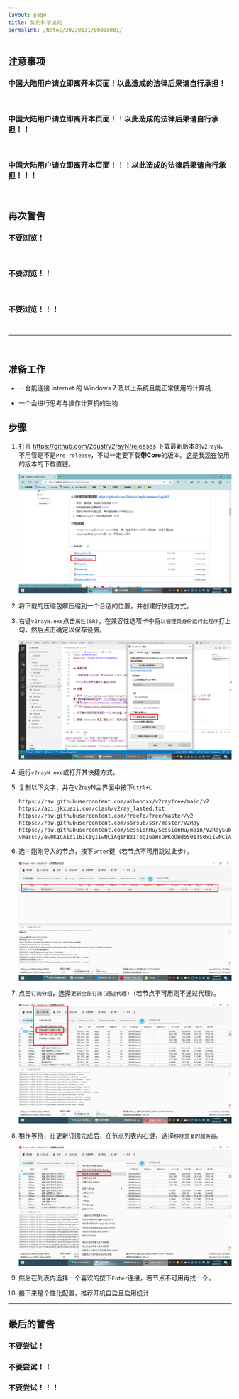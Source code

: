 ```yaml
---
layout: page
title: 如何科学上网
permalink: /Notes/20230131/00000001/
---
```


## 注意事项

### **中国大陆用户请立即离开本页面！以此造成的法律后果请自行承担！**  

<br>

### **中国大陆用户请立即离开本页面！！以此造成的法律后果请自行承担！！**  

<br>

### **中国大陆用户请立即离开本页面！！！以此造成的法律后果请自行承担！！！**  

<br>

## 再次警告

### **不要浏览！**  

<br>

### **不要浏览！！**  

<br>

### **不要浏览！！！**  

<br>

------

<br>

## 准备工作

- 一台能连接 Internet 的 Windows 7 及以上系统且能正常使用的计算机

- 一个会进行思考与操作计算机的生物

## 步骤

1. 打开 <https://github.com/2dust/v2rayN/releases> 下载最新版本的`v2rayN`，不用管是不是`Pre-release`，不过一定要下载**带Core**的版本。[这](https://github.com/2dust/v2rayN/releases/download/6.5/v2rayN-Core.zip "v2rayN v6.5")是我<abbr title="2023/1/31 14:20:36">现在</abbr>使用的版本的下载直链。

    ![下载](/images/Notes/20230131/00000001-1.png)

2. 将下载的压缩包解压缩到一个合适的位置，并创建好快捷方式。

3. 右键`v2rayN.exe`点击`属性(&R)`，在兼容性选项卡中将`以管理员身份运行此程序`打上勾，然后点击确定以保存设置。

    ![管理员身份运行](/images/Notes/20230131/00000001-2.png)

4. 运行`v2rayN.exe`或打开其快捷方式。

5. 复制以下文字，并在v2rayN主界面中按下`Ctrl+C`

    ```text
    https://raw.githubusercontent.com/aiboboxx/v2rayfree/main/v2
    https://api.jkxuexi.com/clash/v2ray_lasted.txt
    https://raw.githubusercontent.com/freefq/free/master/v2
    https://raw.githubusercontent.com/ssrsub/ssr/master/V2Ray
    https://raw.githubusercontent.com/SessionHu/SessionHu/main/V2RaySubInfo.txt
    vmess://ew0KICAidiI6ICIyIiwNCiAgInBzIjogIuaWsOWKoOWdoS01TS0xIiwNCiAgImFkZCI6ICIxNS4yMzUuMTQ3LjE4NiIsDQogICJwb3J0IjogIjgwIiwNCiAgImlkIjogIjZmZWExNjQ5LTQyNWItNDA5Mi1iZjUzLTI5NzkyMTUyYzkyNSIsDQogICJhaWQiOiAiMCIsDQogICJzY3kiOiAiYXV0byIsDQogICJuZXQiOiAid3MiLA0KICAidHlwZSI6ICJub25lIiwNCiAgImhvc3QiOiAiIiwNCiAgInBhdGgiOiAiL3NzaGtpdC9FcnR1c2c4Ni82MzUwMTQ2MzhjMjY0LyIsDQogICJ0bHMiOiAiIiwNCiAgInNuaSI6ICIiLA0KICAiYWxwbiI6ICIiDQp9
    ```

6. 选中刚刚导入的节点，按下`Enter`键（若节点不可用跳过此步）。

    ![选择新节点](/images/Notes/20230131/00000001-3.png)

7. 点击`订阅分组`，选择`更新全部订阅(通过代理)`（若节点不可用则不通过代理）。

    ![更新订阅](/images/Notes/20230131/00000001-4.png)

8. 稍作等待，在更新订阅完成后，在节点列表内右键，选择`移除重复的服务器`。

    ![去重](/images/Notes/20230131/00000001-5.png)

9. 然后在列表内选择一个喜欢的按下`Enter`连接，若节点不可用再找一个。

10. 接下来是个性化配置，推荐开机自启且启用统计

------

## 最后的警告

### **不要尝试！**

### **不要尝试！！**

### **不要尝试！！！**
